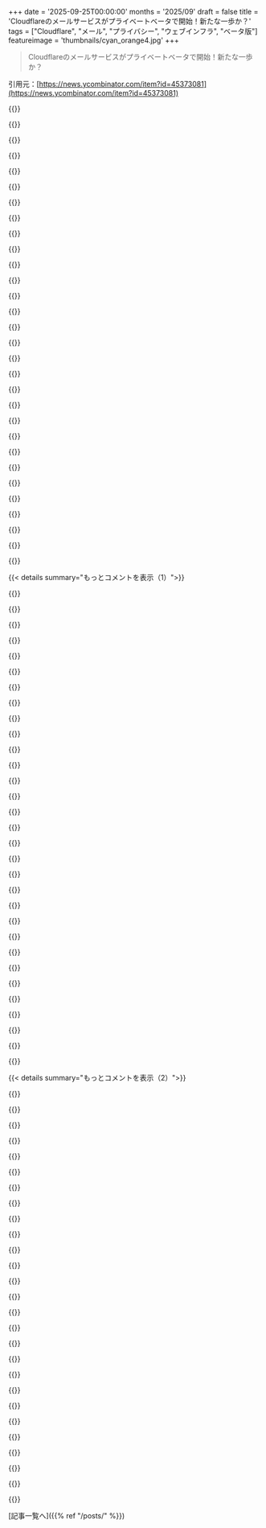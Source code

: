 +++
date = '2025-09-25T00:00:00'
months = '2025/09'
draft = false
title = 'Cloudflareのメールサービスがプライベートベータで開始！新たな一歩か？'
tags = ["Cloudflare", "メール", "プライバシー", "ウェブインフラ", "ベータ版"]
featureimage = 'thumbnails/cyan_orange4.jpg'
+++

> Cloudflareのメールサービスがプライベートベータで開始！新たな一歩か？

引用元：[https://news.ycombinator.com/item?id=45373081](https://news.ycombinator.com/item?id=45373081)




{{<matomeQuote body="Cloudflareがそのうち全てのインターネットプロトコルをMITMするようになるだろうね。単一の傍受ポイントになっちゃうよ！" userName="mosura" createdAt="2025/09/25 15:07:19" color="">}}




{{<matomeQuote body="正直、Cloudflareがない頃のインターネットはもっとひどかったよ。顧客に良いサービスを提供してくれるなら問題ない。Googleは競合できるのにしないだけで、Cloudflareは独占企業じゃないと思うな。少なくともデータで広告を売ってないのは良い点だね。" userName="stingraycharles" createdAt="2025/09/25 15:42:55" color="">}}




{{<matomeQuote body="Cloudflareがない頃のインターネットはもっと自由だったよ。今はCloudflareが記事を読むかどうか決めるし、将来的に「子供のために」みたいな法律ができたら、喜んで検閲に応じるだろうね。<br>https://en.wikipedia.org/wiki/Think_of_the_children" userName="egorfine" createdAt="2025/09/25 18:28:37" color="#ff5733">}}




{{<matomeQuote body="それってCloudflareの問題じゃなくて、法律の問題なんじゃないの？" userName="chipgap98" createdAt="2025/09/25 19:50:18" color="">}}




{{<matomeQuote body="Cloudflareがナチのサイトを削除しなかった時を覚えてる？彼らはインターネットの裁定者になりたくなかったのに、結局ネオナチ支持と非難されて削除することになったんだ。「仕方ないけどバカげてる」ってブログで言ってたよ。これは法律じゃなくて自由市場の行動だったかもね。このスレッドでもCloudflareが特定のグループを支持してるって言う人がいるし。<br>https://blog.cloudflare.com/why-we-terminated-daily-stormer/" userName="godelski" createdAt="2025/09/26 02:39:22" color="#ff5733">}}




{{<matomeQuote body="あと、彼らがナチを承知で雇ったこともあったよね。" userName="wahnfrieden" createdAt="2025/09/26 03:37:50" color="">}}




{{<matomeQuote body="雇用主が採用前に政治的な見解を考慮するシステムを主張してるの？ナチス・ドイツが第二次世界大戦でしたことを軽視するつもりは全くないけど、もしその従業員がそういう行為に関与してないなら、それってすごく危ない考え方じゃない？" userName="_heimdall" createdAt="2025/09/26 04:02:56" color="#ff5733">}}




{{<matomeQuote body="まさにコメントしようと思ってたけど、君がズバリ言ってくれたね。全部、みんなが自分のプログラムやサーバーを作ったり、ましてや維持するのを怠けてるのが原因だよ。" userName="gethly" createdAt="2025/09/25 15:11:27" color="">}}




{{<matomeQuote body="Cloudflareのせいで俺のネット環境はひどくなったよ。携帯ルーター使ってて、たぶん専用IPがないから他のユーザーとNATの裏にいるんだ。リクエストの85%でCloudflareのCAPTCHAを解かされるし、ひどい日だと100回以上もやらなきゃいけないんだよね。" userName="segmondy" createdAt="2025/09/25 16:55:15" color="#ff5c5c">}}




{{<matomeQuote body="Cloudflareがネットに超重要なら、公共のために国有化すべきだ。だって、民間企業がネットをこれほど支配するのはおかしいだろ。企業の支配を許すべきじゃない。" userName="azemetre" createdAt="2025/09/25 15:50:35" color="#ff33a1">}}




{{<matomeQuote body="俺が使ってるネットは、準独占企業が謎の理由で特定サイトへのアクセスを勝手にブロックしたりしなかったんだけど。お前のはどんなネットだよ？" userName="jasonvorhe" createdAt="2025/09/25 18:14:35" color="">}}




{{<matomeQuote body="サイトブロックとCAPTCHAは別物だろ？俺はVPNでもCloudflareにブロックされたことほぼないよ。CAPTCHAは面倒だけど、Cloudflareがやらないなら誰かがやるか、DDoS攻撃でそもそもデータが見れなくなるかのどれかだろ。" userName="troyvit" createdAt="2025/09/25 19:00:58" color="#785bff">}}




{{<matomeQuote body="ナチってのは、アーリア人種が最高で、他は絶滅すべきだと信じるやつらだろ。それって政治的見解じゃなくて、ただの差別とジェノサイド容認だよ。まともな会社なら、そんなやつ雇わないに決まってる。" userName="mschild" createdAt="2025/09/26 06:51:57" color="#45d325">}}




{{<matomeQuote body="Cloudflareのせいじゃないって。サイト運営者がボットにうんざりして、まとめてブロックしただけだよ。<br>Cloudflareのおかげでサイト負荷が激減したし、月々の費用も抑えられた。毎日5万件のCAPTCHAリクエストを見ると、Cloudflareなしは怖すぎる。運営者を責めるな。今日のネットの90%がボットなのを責めろよ。" userName="r00f" createdAt="2025/09/25 18:01:16" color="#ff5c5c">}}




{{<matomeQuote body="雇用主が政治的見解を考慮するシステムに賛成かって？そりゃ、ナチとユダヤ人を毎日同じ部屋に入れたら productive なわけないだろ。会社ってのはみんなで協力して働く場所なんだから、差別的な考えのやつか、問題児は追い出すしかないんだよ。" userName="DoctorOW" createdAt="2025/09/26 10:15:40" color="#ff33a1">}}




{{<matomeQuote body="CDNはずっとあったけど、Cloudflare以前は目立たなかったな。彼らのクラウド戦略は新鮮だと感じてる。でも、今や大手だし、自分たちのビジネスモデルに合わせて世界を最適化しようとしてるだろ。もっと競合が必要だよ。例えば、新しいソフトウェア定義のモバイルネットワークとか、IoT向けに分散型インターネットとかさ。" userName="riedel" createdAt="2025/09/25 15:59:31" color="#ff33a1">}}




{{<matomeQuote body="そうだよ。個人的な見解（生まれつきじゃなくて、自分で選んだ考えね）を理由に雇用で差別することは、社会を良くするのに一番いい方法の一つだ。俺たち民間団体には結社の自由があるんだから、特定のグループを避ける自由ももちろん含まれる。どんどん使っていこうぜ！" userName="sneak" createdAt="2025/09/26 10:01:06" color="#ff5733">}}




{{<matomeQuote body="で、やつらはAIスクレーパーから「守ってやる」って言って金を取り、Googleなんかと交渉するためにもう一回金を取るんだろ。" userName="neximo64" createdAt="2025/09/25 15:20:40" color="">}}




{{<matomeQuote body="雇用主が政治的見解を考慮するシステムかって？そうだよ、そんなシステムは世界中で普通にあるだろ。ネットで悪口言えば雇われないし、上司をバカ呼ばわりしたらクビになるかもだ。これは「政治」のせいじゃなくて、「アホ」だからだろ。アホは社会でやっていけないから雇われないんだよ。ナチでまともなやつなんて見たことないしな。だから、そういうこと。" userName="array_key_first" createdAt="2025/09/26 13:25:50" color="#ff5c5c">}}




{{<matomeQuote body="1980年代以前の政治環境がまだ続いてたらそうかもしれないけど、今の「底辺への競争」みたいな状況だと、システムは自滅するだけだよ。" userName="citizenpaul" createdAt="2025/09/25 15:53:08" color="">}}




{{<matomeQuote body="冗談か本気かわかんないけど、国より企業の方が信用できるよ。Cloudflareがアメリカの一部になるのは嫌だね。正直、Cloudflareはインターネットにそこまで不可欠ってわけじゃないし、移行手段なしにサービス停止したら問題だけどさ。" userName="Imustaskforhelp" createdAt="2025/09/25 15:55:48" color="">}}




{{<matomeQuote body="「オンラインで悪口言えばクビになるかも」って例は、特定の政治的見解とは関係ないでしょ。他者との関わり方の問題で、チームに問題を起こす例だよ。失礼に共有された特定の意見は、実際の問題とは関係ないんだ。" userName="_heimdall" createdAt="2025/09/26 14:10:08" color="">}}




{{<matomeQuote body="例えば最近、ある大企業から確認メールが来て、リンクをクリックしたらCloudflareのクリックボタンで何度も詰まっちゃったんだ。何回クリックしてもダメでさ。これって、もう他のインターネットアクセスを探すべきかな？" userName="zenmac" createdAt="2025/09/25 19:35:31" color="#38d3d3">}}




{{<matomeQuote body="時間よりお金があるからさ、時間がないことはお金で解決するんだ。あなたが「怠惰」と呼ぶものを、僕は「時間とお金／キャッシュフローの効率化」って呼ぶね。Cloudflareの顧客だし、Fastmailで家族のメールをホストしてるけど、いつでも乗り換えできるからロックインの心配もないよ。" userName="toomuchtodo" createdAt="2025/09/25 15:49:14" color="#ff33a1">}}




{{<matomeQuote body="CloudflareのMITMに関する「悪の最終目標」ってのが理解できないんだよね。利用規約でデータの悪用は禁止されてるし、もし悪用したら大企業はすぐ離れていくし訴えるだろうし。DDoS攻撃者が競合からの攻撃を防ぐためにCloudflareを使ってるってのは怪しいけど、それはデータ保持には関係ない話だよね。" userName="johncolanduoni" createdAt="2025/09/25 22:15:05" color="#ff5c5c">}}




{{<matomeQuote body="「今やその記事を読むかどうかはCloudflare次第」って言ってるけど、Cloudflareはどうやってゲートキーピングしてるの？そうなんだとは思うけど、仕組みがわからないな。" userName="osigurdson" createdAt="2025/09/25 23:54:04" color="">}}




{{<matomeQuote body="党の文書は見たことないけど、あなたの言うことを信じるよ。意見や信念を持つこと自体は犯罪じゃない、行動に移すのが問題なんだ。職場で意見を持つのは自由だし、それが仕事の妨げになるわけじゃない。職場で問題を起こすのは別だけどね。" userName="_heimdall" createdAt="2025/09/26 11:27:20" color="">}}




{{<matomeQuote body="議論の余地はあるけど、AmazonがなければEコマースはもっとひどかっただろうね。でも、本当に今の方がいいのかな？" userName="mrbluecoat" createdAt="2025/09/25 15:51:59" color="">}}




{{<matomeQuote body="「あれらは政治的見解とは関係ない」って言うけど、関係あるよ。政治を盾にはできない。信念でクビになることはあるし、政治も信念だから、政治的見解でクビになることもある。政治的見解を共有したら、それはもうプライベートじゃない。採用自体が差別なんだ。" userName="array_key_first" createdAt="2025/09/26 16:23:28" color="#45d325">}}




{{<matomeQuote body="セルフホスティングに時間やお金をかけるほど、自主性を重視してないってことだよね。<br>この話には色々あるよ。例えば、小さい独立したメールやホスティングプロバイダーを使えば、少し時間はかかるけどBig Techから独立できるし、もっと重要なことに、Big Techの力を弱めることに貢献できるんだ。<br>結局、みんながそのツケを払うことになるんだから。" userName="layer8" createdAt="2025/09/25 16:12:36" color="#ff33a1">}}




{{< details summary="もっとコメントを表示（1）">}}

{{<matomeQuote body="古いWebブラウザを使ってる人は、CloudflareのCAPTCHAのせいで多くのサイトにアクセスできないよ。<br>新しくても一般的じゃないニッチなブラウザも、同じように問題があるんだ。" userName="nextos" createdAt="2025/09/25 15:35:38" color="">}}




{{<matomeQuote body="「Today, we’re excited to announce just that: the private beta of Email Sending, a new capability that allows you to send transactional emails directly from Cloudflare Workers.」<br>たくさんのコメントがタイトルからCloudflareがホスト型メールサービスを提供するって勘違いしてるみたいだけど、違うよ。<br>これは「Email Sending」っていう、Cloudflare WorkersからTransactional Emailを直接送れる新機能のプライベートベータ版を発表しただけなんだ。Sendgridみたいなものだよ。" userName="6thbit" createdAt="2025/09/25 19:27:07" color="#38d3d3">}}




{{<matomeQuote body="Sendgridっていうより、Amazon SESに近いサービスじゃないかな。" userName="mustaphah" createdAt="2025/09/25 22:26:17" color="">}}




{{<matomeQuote body="僕の中ではその二つって大体同じなんだけど、何が違うの？<br>僕が使ったのは簡単なことだけだけど。" userName="phrotoma" createdAt="2025/09/26 13:20:29" color="">}}




{{<matomeQuote body="Sendgridはメールを送る機能だけじゃなくて、リストやオーディエンス管理ツールがあるメールマーケティングプラットフォームも持ってるんだ。<br>Mailchimpを想像すると分かりやすいかもね。" userName="notatoad" createdAt="2025/09/26 15:58:26" color="#ff33a1">}}




{{<matomeQuote body="まさにこれが欲しかったから、すごく楽しみだよ。これは本当に便利そうだね。" userName="stavros" createdAt="2025/09/25 20:00:12" color="">}}




{{<matomeQuote body="良いけど、ブログの記事にしたら「SMTPサーバーを別のものに設定したら、ちゃんと動いたよ」ってだけの退屈な内容にならないかな？<br>それとも、ベータ版にアクセスできたらってこと？<br>多分、僕には無理だろうけどね。" userName="stavros" createdAt="2025/09/25 21:10:56" color="">}}




{{<matomeQuote body="stavrosの投稿で退屈だったものなんて、まだ読んだことないよ。例えばimgz.orgとかね。<br>だから、これからも書き続けて、どんどん作っていってほしいな。もっと生意気な知識共有をよろしくね！" userName="toomuchtodo" createdAt="2025/09/26 01:52:37" color="">}}




{{<matomeQuote body="Cloudflareがこれやる意味あんの？なんか手当たり次第に製品出してる感じだよね。他の企業みたいにフルクラウドプラットフォーム目指してるの？もし違うなら何が目的なんだろ？" userName="SilverElfin" createdAt="2025/09/25 21:45:57" color="">}}




{{<matomeQuote body="＞他の企業みたいにフルクラウドプラットフォーム目指してるの？<br>そうだよ。" userName="qeternity" createdAt="2025/09/25 21:59:16" color="">}}




{{<matomeQuote body="Cloudflare Workersはめちゃくちゃ強力だし、どんどん良くなってるよ。これは彼らにとって正しい方向へのまた一歩だね。" userName="mvdtnz" createdAt="2025/09/25 22:57:52" color="">}}




{{<matomeQuote body="このサービスをアメリカの1社に頼るのは、ちょっと危ない気がするな。" userName="xyst" createdAt="2025/09/25 23:39:28" color="">}}




{{<matomeQuote body="メールホスティングやインフラは、結局大手しかちゃんとやれないのが残念だよね。個人で運用してた時代はもう終わった感じ。Cloudflareに文句言ってるわけじゃないよ。製品は好きだけど、インターネットのメールインフラの現状についてはちょっと残念だなって話。" userName="maz1b" createdAt="2025/09/25 15:20:24" color="#45d325">}}




{{<matomeQuote body="俺は自分のメールサーバを運用してるから、Googleみたいな商用プロバイダを使うなんて金もらっても嫌だね。プライバシーのメリットは大きいし、ストレージを制限されたり利用規約を夜中に変えられたりしないからね。個人サーバの時代が終わったのは、IT管理者の近視眼と怠慢のせいだよ。’クラウド’が簡単で安いって思ったせいで、今やみんな囚われちゃってるんだ。" userName="drnick1" createdAt="2025/09/25 15:59:38" color="#38d3d3">}}




{{<matomeQuote body="配信の問題はないの？俺も自分のメールサーバ運用を考えたんだけど、結局インターネットはIPレピュテーションシステムで動いてるんだよね。Gmailみたいな大手メールサービスは、知らないIPからのメールは悪意のあるものだと決めつける。だから、他のメールサーバと連携するためにちゃんと接続されてる必要があるんだ。俺みたいな一般人が自宅でメールサーバを立てても、GmailやOutlookを使ってる家族にメールを届けるのは無理。だから、代わりにProton Mailのユーザーになったよ。" userName="matheusmoreira" createdAt="2025/09/25 16:31:09" color="#38d3d3">}}




{{<matomeQuote body="いや、それは神話だよ（一部真実もあるけどね）。俺は1999年から自分のメールインフラを運用してるけど、問題は全くないよ。" userName="sgt" createdAt="2025/09/25 15:23:12" color="#ff5c5c">}}




{{<matomeQuote body="俺は何十年も自分のメールサーバを運用してるけど、配信の問題は一度もないよ。評判の悪い安価なクラウドVPSサービスも使ったことがない。良いレピュテーションを確保する一番の方法は、RIRから独自のアドレス空間を取得することだね。それが無理なら、評判の良いプロバイダを選んでスペースを委任してもらう必要があるよ。" userName="dpifke" createdAt="2025/09/25 18:00:17" color="#ff5733">}}




{{<matomeQuote body="「自前でメールサーバーを運用するのは過去の話」ってのはデマだよ。メール運用はFUD（恐怖、不確実性、疑念）を煽られてるけど、K8s（Kubernetes）より全然楽。`apt install postfix dovecot`でほとんど完了。SPFとDKIMさえやっておけばスパム扱いされないし、AWSみたいな悪名高いIPを使わなければ大丈夫。数年放置できるくらい安定してるよ。" userName="parliament32" createdAt="2025/09/25 16:50:02" color="#38d3d3">}}




{{<matomeQuote body="RIR（地域インターネットレジストリ）から自分のアドレス空間を得るって、どうやるんだ？どれくらい費用がかかるの？" userName="matheusmoreira" createdAt="2025/09/25 20:44:03" color="">}}




{{<matomeQuote body="HN（Hacker News）プロフ見るとブラジルだね。そこはLACNIC（ラテンアメリカ・カリブ海地域インターネットアドレス登録管理機関）管轄で、LACNICはさらにRegistro.brに委任してるんだ。そこのページかGoogle検索で、RIRからのIP取得方法に関するこのURLにたどり着くはずだよ。<br>https://registro.br/tecnologia/numeracao/como-solicitar/<br>[0]: https://www.lacnic.net/1016/2/lacnic/ip-request" userName="dpifke" createdAt="2025/09/25 23:43:37" color="#45d325">}}




{{<matomeQuote body="調査したら、ネットはIPレピュテーションシステムで動いてるって分かった。Gmailみたいな大手は、知らないIPからのメールは悪質だとみなすんだね。専用IPアドレスを買って、数ヶ月かけてメール量を徐々に増やして“ウォームアップ”すれば大丈夫らしい。一番の問題は、サーバーのメンテナンスを常に気にする必要があることだと思うな。" userName="nicoburns" createdAt="2025/09/25 18:32:12" color="#ff5733">}}




{{<matomeQuote body="もし君のメールインフラについてもっと詳しい情報をシェアしてくれたら、それが99.9%の人には設定も維持も複雑すぎるってことが明らかになるかもね。" userName="cj" createdAt="2025/09/25 15:36:13" color="">}}




{{<matomeQuote body="まじか、じゃあ俺は文字通りのISP（インターネットサービスプロバイダ）になる必要があるってことか。まず組織作って、ASN（自律システム番号）もらって、やっとIPをくださいって頼めるんだね。IPの用途とかインフラを説明して、承認されたらやっと料金を教えてもらえると。うーん、めんどくさそうだな。" userName="matheusmoreira" createdAt="2025/09/26 00:18:07" color="#38d3d3">}}




{{<matomeQuote body="スパム対策ってどうしてる？私はSendGridみたいなプロバイダ経由でアウトバウンドメール送るのがベストって結論になったよ。月に数通しか送らないから安そうだし。でも、以前自己ホストしてた時はスパムがひどくてSpamAssassinじゃ全然ダメだったんだ。それがGmailに移行した理由。今、自己ホストで満足してる人たちは何を使ってるのか教えてほしいな。" userName="xp84" createdAt="2025/09/25 17:54:35" color="#785bff">}}




{{<matomeQuote body="「メールはK8s（Kubernetes）より簡単」って言うけど、K8sは自分で完全にコントロールできる。でもメールインフラは受信側に依存するから、コントロールできないのが大きな違いだよ。配信可能性は受信側ごとに決まるし、「問題ない！」って言っても、ほとんどの場所はメールを拒否しても教えてくれないから、実際には分からないんじゃない？" userName="jedberg" createdAt="2025/09/25 23:51:45" color="#45d325">}}




{{<matomeQuote body="https://github.com/docker-mailserver/docker-mailserver を使えばメールサーバー運用は難しくないけど、問題はGmailがDigitalOceanのIPをブロックすること。何年も使っててスパムじゃなくても、返信メールでも、GoogleにPostmaster登録しててもダメなんだ。だから、自己ホストするなら、まずブロックされてないIPを探す必要があるよ。" userName="python273" createdAt="2025/09/25 20:51:53" color="#ff33a1">}}




{{<matomeQuote body="親コメント主と同じく、俺も長年メールサーバーを運用してる。悪いIPでもDKIM（DomainKeys Identified Mail）レコードをちゃんと設定して、スパムを送らずに使い続ければ、時間と共にIPは“ウォームアップ”されていくよ。そのIPをちゃんと自分で所有してるか確認してね！将来貴重になるはずだから。" userName="zenmac" createdAt="2025/09/25 19:38:51" color="#38d3d3">}}




{{<matomeQuote body="俺も全く同感だな。メールのセルフホスティングって、他のサービスと比べても全然難しくないんだよ。`apt update`とか`apt upgrade`以外にメンテもほぼいらないし。たとえ`postfix`/`dovecot`みたいなハードモード選んでも、今どき`LLM`使えば数分で設定できちゃうからね。" userName="drnick1" createdAt="2025/09/25 18:58:52" color="#45d325">}}




{{<matomeQuote body="セルフホストでメールをやるなら、送信は`Sendgrid`とか主要なサービス経由で、受信は直接ってのが唯一の方法じゃないかな。`Sendgrid`ってのは、`Mimecast`とか`Proofpoint`みたいな、送信メールを転送してくれる大手サービスのことね。" userName="truekonrads" createdAt="2025/09/25 17:36:25" color="#45d325">}}




{{<matomeQuote body="俺は10年間も`postfix`/`dovecot`/`rspamd`で自前のメールを運用してるけど、全然問題ないよ。逆引き`DNS`、`SPF`、`DKIM`レコードは必要だけど、それも大した手間じゃないし。<br>一度だけ、`@att.com`の昔のメールアドレスに送れなかったことがあったけど、サポートに連絡したら数時間で`IP`ブロック解除してくれたんだよね。意外とすんなりいったよ。" userName="cullumsmith" createdAt="2025/09/25 16:59:34" color="#ff33a1">}}

{{</details>}}




{{< details summary="もっとコメントを表示（2）">}}

{{<matomeQuote body="『これは神話だよ（一部は本当だけどね）。俺は1999年から自前でメールインフラをやってるけど、問題なんてないさ。』<br>…って言うけどさ、あんたが送ったメールに最後に返信が来たのっていつのこと？" userName="logicallee" createdAt="2025/09/25 15:29:43" color="">}}




{{<matomeQuote body="それ以来、ずっと固定`IP`アドレス使ってるの？問題は、新しいメールサーバーってほとんどが過去に履歴のある`IP`アドレスを使ってるってことなんだよね。" userName="nicce" createdAt="2025/09/25 15:47:02" color="">}}




{{<matomeQuote body="https://registro.br/tecnologia/numeracao/custos/<br>ブラジルの`RIR`のコストだけど、セットアップでR$ 14.080,00（約2,624米ドル）、年間コストでR$ 3.379,20（約630米ドル）かかるみたいだね。" userName="elhenrico" createdAt="2025/09/26 03:48:43" color="#38d3d3">}}




{{<matomeQuote body="バックボーンネットワークとか、トランジット、ピアリング契約、ルーティングなんかのコントロールができないって文句を言うのと一緒で、`k8s`でサービスをホスティングするのも、マネージドプロバイダなしじゃ意味ない、って言うようなもんだよ。<br>『デリバラビリティ問題ない！』って言うけど、どうやって分かるかって？<br>だって、みんな俺のメールに返信くれるし、家族や友達、大家に送った書類もちゃんと届くからね。<br>『ほとんどの場所はメールを拒否しても教えてくれない』って言うけど、そんなことない。`DMARC`ってのがそのためにあるんだから。" userName="parliament32" createdAt="2025/09/26 16:17:48" color="#38d3d3">}}




{{<matomeQuote body="『良い評判を確保する一番の方法は、`RIR`から自分のアドレス空間を取得することだ』って言うけどさ。<br>`RIR`が`IPv4`アドレスを使い果たしたのは、もう10年近く前だってのがちょっとした問題だよね。" userName="zokier" createdAt="2025/09/25 19:22:51" color="#45d325">}}




{{<matomeQuote body="これはさ、あんたのメッセージが迷惑メール扱いされてる間、メールの『ウォームアップ』に数ヶ月から数年もかかるってことだから、全く意味ないよ。" userName="op00to" createdAt="2025/09/25 21:37:23" color="">}}




{{<matomeQuote body="ちなみにだけど、俺に来るスパムのほとんどは`Sendgrid`経由なんだよ。しかもここ1、2年で奴らの不正報告の仕組みが全部機能しなくなっちゃったから、`Sendgrid`経由のメールは俺のスパムルールでめっちゃペナルティ食らってるんだ。<br>送信評判ってのは、サードパーティを使おうが自分でホスティングしようが同じくらい重要だけど、サードパーティ使うとコントロールが全然効かなくなるからね。" userName="dpifke" createdAt="2025/09/25 18:04:46" color="#785bff">}}




{{<matomeQuote body="個人のメールサーバー運用は問題ないよ。AWS IPからでもほぼ問題なかったし。<br>問題なのは、自社IPでマーケティングキャンペーンをやろうとすること。それは絶対ブロックされるし、されるべきだね。だから、そういうメール配信を仲介する会社にお金を払うんだよ。" userName="everfrustrated" createdAt="2025/09/25 17:48:10" color="#785bff">}}




{{<matomeQuote body="接続段階でReverse DNSチェックとrspamチェックが行われるよ。迷惑メールフォルダには入らないし、誤検知だったらMTAからメールが来るんだ。" userName="kuon" createdAt="2025/09/26 16:12:24" color="">}}




{{<matomeQuote body="各ウェブサイトや会社ごとにユニークなエイリアスを使うのがおすすめだよ。そうすれば、そのアドレスにスパムが来たら、誰が漏洩させたか分かって、そのエイリアスを削除できるからね。スパムの発生源は公表して晒しちゃおう。<br>SpamAssassinもサーバーで動かしてるけど、あまり出番はないかな。" userName="drnick1" createdAt="2025/09/25 18:09:12" color="#45d325">}}




{{<matomeQuote body="非技術者が全員自分のメールインフラをホストするのが目標じゃないと思うな。<br>でも、サーバーを運用できるほとんどの人は、OpenSMTPdとDKIMフィルター、Dovecotを設定できるはず。昔のPostfixの設定よりずっと簡単になったしね。<br>（他のコメントへの返信として）最後に返信が来たのは数分前だよ。相手のメールインフラはGoogleでホストされてるんだ。" userName="seszett" createdAt="2025/09/25 16:05:19" color="">}}




{{<matomeQuote body="そうだね、昔は少し複雑だった。<br>今は評判の良いクリーンなIPアドレスと、Dockerでいくつかのサービスを動かす知識、そしてメールサーバーの運用に不可欠なDNSの理解が必要なだけだよ。<br>以前は全てのコンポーネントを自分で運用・保守してたけど（それも悪くなかったけどね）、1年くらい前にmailu（https://mailu.io）に切り替えたんだ。" userName="sgt" createdAt="2025/09/25 18:34:52" color="#38d3d3">}}




{{<matomeQuote body="これは素晴らしい動きだね。GAになったらSendgridからすぐに乗り換えようかな。<br>Sendgridは最近、無料プラン（1日100通）を廃止したんだ。一番安いプランでも月20ドルで50,000通だから、低トラフィックのプロジェクトには完全にオーバースペックだよ。" userName="pier25" createdAt="2025/09/25 15:09:01" color="#ff5c5c">}}




{{<matomeQuote body="あの料金体系でも、僕が受け取るスパムの95%はSendgridからだよ。abuse@アドレスへの報告はしっかり対応してくれて、報告を受け取って対応済みだとフォローアップをくれるのは評価できるけどね。でも、僕に届くスパムの量は彼らからは減ってないから、叩くべきモグラがたくさんいる感じだよ。" userName="rcleveng" createdAt="2025/09/25 15:17:38" color="">}}




{{<matomeQuote body="これらのサービスは単なる「スパム回避 as a Service」だよ。大手プロバイダのスパム対策を自力で回避するより、Sendgridに20ドル払ってGoogleやMicrosoft、Yahooとの戦いを任せる方が安くて簡単なんだ。<br>スパムの量は、そのスパムを送るコストや期待されるリターンと合理的に相関すると考えられるね。昔は週に何度もメールボックスをチェックしないと、文字通りスパムであふれかえった時代もあったんだよ。" userName="friendzis" createdAt="2025/09/25 15:24:53" color="#45d325">}}




{{<matomeQuote body="ZohoのZeptomailは、僕にとっては信頼性があって、価格もすごくリーズナブルだったよ: https://www.zoho.com/zeptomail/" userName="mfkp" createdAt="2025/09/25 18:48:19" color="#785bff">}}




{{<matomeQuote body="これめっちゃ安いやん、メールの到達率ってどうなの？" userName="stavros" createdAt="2025/09/25 20:02:57" color="">}}




{{<matomeQuote body="うん、正直前のプロバイダー（Mailgun）より全然信頼できるよ。MailgunのIPはYahoo!やHotmailのスパムブロックリストにしょっちゅう載ってたけど、Zeptoは今のところ問題なし。9ヶ月くらい使ってるけど順調だよ。" userName="mfkp" createdAt="2025/09/25 20:10:56" color="#ff5733">}}




{{<matomeQuote body="ありがとう！早く認証してくれるといいな。" userName="stavros" createdAt="2025/09/25 20:32:00" color="">}}




{{<matomeQuote body="これいいね。情報共有ありがとう！" userName="pier25" createdAt="2025/09/25 21:09:36" color="">}}




{{<matomeQuote body="＞SendGridが最近、無料枠（1日100通）をなくして、一番安いプランでも月20ドルで5万通になったんだって。低トラフィックのプロジェクトには完全にオーバースペックだよね。あの料金体系だと、スパムを送らないようにユーザーを認証／検証するのに疲れたってことみたい。残念だけど、そうなるのも仕方ないかな。" userName="richwater" createdAt="2025/09/25 15:12:22" color="#38d3d3">}}




{{<matomeQuote body="年間10ドルで1万通のメッセージなら、1メッセージあたり10セントだね。（または他のボリュームでも1メッセージあたり10セント）。スパマーには高すぎるけど、メッセージボリュームが少ないアプリには十分安いだろうね。" userName="bachmeier" createdAt="2025/09/25 15:39:32" color="">}}




{{<matomeQuote body="年間10ドルで1万通のメッセージなら、1メッセージあたり10分の1セントだよ。" userName="athorax" createdAt="2025/09/25 16:07:13" color="#ff33a1">}}




{{<matomeQuote body="低ボリュームのサイドプロジェクト向けに最適化してるわけじゃないんだよ。年間（12ドル×20ドル）の参入障壁は年間10ドルよりもはるかに高いし、彼らは小さい顧客を失う代わりにそのトレードオフの価値があると判断したんだ。" userName="richwater" createdAt="2025/09/25 15:48:21" color="#ff5733">}}




{{<matomeQuote body="あのね、俺は『スパムを送らないようにユーザーを認証／検証するのに疲れたみたい』っていう君の主張に対して返答してたんだ。無料枠を廃止して大口顧客に集中するなら、それはまた別の話だよね。" userName="bachmeier" createdAt="2025/09/25 15:53:32" color="#38d3d3">}}




{{<matomeQuote body="これって自動でやってるんじゃないの？" userName="pier25" createdAt="2025/09/25 15:17:07" color="">}}

{{</details>}}



[記事一覧へ]({{% ref "/posts/" %}})
